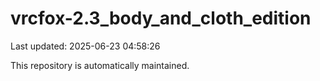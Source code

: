 # vrcfox-2.3_body_and_cloth_edition

Last updated: 2025-06-23 04:58:26

This repository is automatically maintained.

